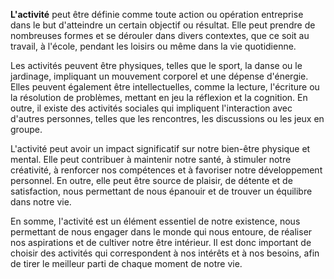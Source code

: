 **L'activité** peut être définie comme toute action ou opération entreprise dans le but d'atteindre un certain objectif ou résultat. Elle peut prendre de nombreuses formes et se dérouler dans divers contextes, que ce soit au travail, à l'école, pendant les loisirs ou même dans la vie quotidienne.

Les activités peuvent être physiques, telles que le sport, la danse ou le jardinage, impliquant un mouvement corporel et une dépense d'énergie. Elles peuvent également être intellectuelles, comme la lecture, l'écriture ou la résolution de problèmes, mettant en jeu la réflexion et la cognition. En outre, il existe des activités sociales qui impliquent l'interaction avec d'autres personnes, telles que les rencontres, les discussions ou les jeux en groupe.

L'activité peut avoir un impact significatif sur notre bien-être physique et mental. Elle peut contribuer à maintenir notre santé, à stimuler notre créativité, à renforcer nos compétences et à favoriser notre développement personnel. En outre, elle peut être source de plaisir, de détente et de satisfaction, nous permettant de nous épanouir et de trouver un équilibre dans notre vie.

En somme, l'activité est un élément essentiel de notre existence, nous permettant de nous engager dans le monde qui nous entoure, de réaliser nos aspirations et de cultiver notre être intérieur. Il est donc important de choisir des activités qui correspondent à nos intérêts et à nos besoins, afin de tirer le meilleur parti de chaque moment de notre vie.